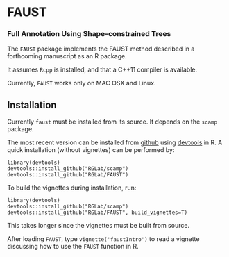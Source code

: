 # FAUST
### Full Annotation Using Shape-constrained Trees

The `FAUST` package implements the FAUST method described in a forthcoming manuscript as an R package.

It assumes `Rcpp` is installed, and that a C++11 compiler is available.

Currently, `FAUST` works only on MAC OSX and Linux.  

## Installation

Currently `faust` must be installed from its source. It depends on the `scamp` package.

The most recent version can be installed from [github](https://github.com/FredHutch/faust) using [devtools](https://github.com/r-lib/devtools) in R. A quick installation (without vignettes) can be performed by:

    library(devtools)
    devtools::install_github("RGLab/scamp")
    devtools::install_github("RGLab/FAUST")
    
To build the vignettes during installation, run:

    library(devtools)
    devtools::install_github("RGLab/scamp")
    devtools::install_github("RGLab/FAUST", build_vignettes=T)
    
This takes longer since the vignettes must be built from source.

After loading `FAUST`, type `vignette('faustIntro')` to read a vignette discussing how to use the `FAUST` function in R.

